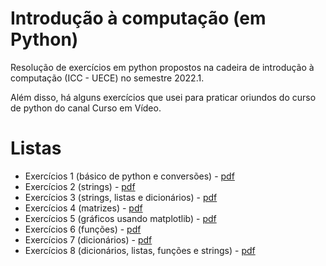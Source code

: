 <h1>Introdução à computação (em Python)</h1>
Resolução de exercícios em python propostos na cadeira de introdução à computação (ICC - UECE) no semestre 2022.1.

Além disso, há alguns exercícios que usei para praticar oriundos do curso de python do canal Curso em Vídeo.

# Listas
+ Exercícios 1 (básico de python e conversões) - [pdf](https://github.com/LayzaCarneiro/introComputacao-uece/files/12308901/Exercicios1.pdf)
+ Exercícios 2 (strings) - [pdf](https://github.com/LayzaCarneiro/introComputacao-uece/files/12308903/Exercicios2.pdf)
+ Exercícios 3 (strings, listas e dicionários) - [pdf](https://github.com/LayzaCarneiro/introComputacao-uece/files/12308904/Exercicios3.pdf)
+ Exercícios 4 (matrizes) - [pdf](https://github.com/LayzaCarneiro/introComputacao-uece/files/12308905/Exercicios4.pdf)
+ Exercícios 5 (gráficos usando matplotlib) - [pdf](https://github.com/LayzaCarneiro/introComputacao-uece/files/12308906/Exercicios5.pdf)
+ Exercícios 6 (funções) - [pdf](https://github.com/LayzaCarneiro/introComputacao-uece/files/12308908/Exercicios6.pdf)
+ Exercícios 7 (dicionários) - [pdf](https://github.com/LayzaCarneiro/introComputacao-uece/files/12308910/Exercicios7.pdf)
+ Exercícios 8 (dicionários, listas, funções e strings) - [pdf](https://github.com/LayzaCarneiro/introComputacao-uece/files/12308915/Exercicios8.pdf)


